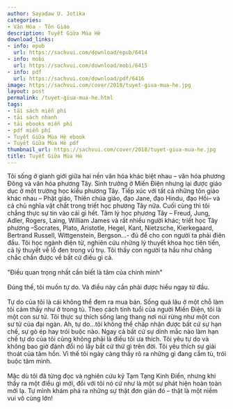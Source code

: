 ```yaml
---
author: Sayadaw U. Jotika
categories:
- Văn Hóa - Tôn Giáo
description: Tuyết Giữa Mùa Hè
download_links:
- info: epub
  url: https://sachvui.com/download/epub/6414
- info: mobi
  url: https://sachvui.com/download/mobi/6415
- info: pdf
  url: https://sachvui.com/download/pdf/6416
image: https://sachvui.com/cover/2018/tuyet-giua-mua-he.jpg
layout: post
permalink: /tuyet-giua-mua-he.html
tags:
- tải sách miễn phí
- tải sách nhanh
- tải ebooks miễn phí
- pdf miễn phí
- Tuyết Giữa Mùa Hè ebook
- Tuyết Giữa Mùa Hè pdf
thumbnail_url: https://sachvui.com/cover/2018/tuyet-giua-mua-he.jpg
title: Tuyết Giữa Mùa Hè
---
```


 <div class="item-desc text-justify"> <p>Tôi sống ở gianh giới giữa hai nền văn hóa khác biệt nhau – văn hóa phương Đông và văn hóa phương Tây. Sinh trưởng ở Miến Điện nhưng lại được giáo dục ở một trường học kiểu phương Tây. Tiếp xúc với tất cả những tôn giáo khác nhau – Phật giáo, Thiên chúa giáo, đạo Jane, đạo Hindu, đạo Hồi– và cả chủ nghĩa vật chất trong triết học phương Tây nữa. Cuối cùng thì tôi chẳng thực sự tin vào cái gì hết. Tâm lý học phương Tây – Freud, Jung, Adler, Rogers, Laing, William James và rất nhiều người khác; triết học Tây phương –Socrates, Plato, Aristotle, Hegel, Kant, Nietzsche, Kierkegaard, Bertrand Russell, Wittgenstein, Bergson…- đủ để cho con người ta phải điên đầu. Tôi học ngành điện tử, nghiên cứu những lý thuyết khoa học tiên tiến, cả lý thuyết về lỗ đen trong vũ trụ. Tôi thấy con người ta hầu như chẳng chắc chắn được về bất cứ điều gì cả.<br><br>"Điều quan trọng nhất cần biết là tâm của chính mình"<br><br>Đúng thế, tôi muốn tự do. Và điều này cần phải được hiểu ngay từ đầu.<br><br>Tự do của tôi là cái không thể đem ra mua bán. Sống quá lâu ở một chỗ làm tôi cảm thấy như ở trong tù. Theo cách tính tuổi của người Miến Điện, tôi là một con sư tử. Tôi thực sự thích sống lang thang nơi núi rừng như một con sư tử của đại ngàn. Ah, tự do…tôi không thể chấp nhận được bất cứ sự hạn chế, sự gò ép hay trói buộc nào. Ngay cả bất cứ sự dính mắc nào làm hạn chế tự do của tôi cũng không phải là điều tôi ưa thích. Tôi yêu tự do và không bao giờ đánh đổi nó lấy bất cứ thứ gì trên đời. Tôi yêu thích sự giải thoát của tâm hồn. Vì thế tôi ngày càng thấy rõ ra những gì đang cầm tù, trói buộc tâm mình.<br><br>Mặc dù tôi đã từng đọc và nghiên cứu kỹ Tạm Tạng Kinh Điển, nhưng khi thấy ra một điều gì mới, đối với tôi nó cứ như là một sự phát hiện hoàn toàn mới lạ. Tự mình khám phá ra những sự thật đơn giản đó – thật là một niềm vui vô cùng lớn!</p> </div>